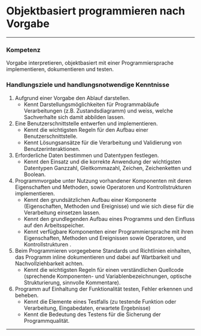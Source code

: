 # Objektbasiert programmieren nach Vorgabe #

---

### Kompetenz
Vorgabe interpretieren, objektbasiert mit einer Programmiersprache
implementieren, dokumentieren und testen.

### Handlungsziele und handlungsnotwendige Kenntnisse
1. Aufgrund einer Vorgabe den Ablauf darstellen.
    - Kennt Darstellungsmöglichkeiten für Programmabläufe Verarbeitungen
(z.B. Zustandsdiagramm) und weiss, welche Sachverhalte sich damit
abbilden lassen.
2. Eine Benutzerschnittstelle entwerfen und implementieren.
    - Kennt die wichtigsten Regeln für den Aufbau einer Benutzerschnittstelle.
    - Kennt Lösungsansätze für die Verarbeitung und Validierung von
    Benutzerinteraktionen.
3. Erforderliche Daten bestimmen und Datentypen festlegen.
    - Kennt den Einsatz und die korrekte Anwendung der wichtigsten
    Datentypen Ganzzahl, Gleitkommazahl, Zeichen, Zeichenketten und Boolean.
4. Programmvorgabe unter Nutzung vorhandener Komponenten mit deren
Eigenschaften und Methoden, sowie Operatoren und Kontrollstrukturen
implementieren.
    - Kennt den grundsätzlichen Aufbau einer Komponente (Eigenschaften,
    Methoden und Ereignisse) und wie sich diese für die Verarbeitung
    einsetzen lassen.
    - Kennt den grundlegenden Aufbau eines Programms und den Einfluss
    auf den Arbeitsspeicher.
    - Kennt verfügbare Komponenten einer Programmiersprache mit ihren
    Eigenschaften, Methoden und Ereignissen sowie Operatoren, und
    Kontrollstrukturen .
5. Beim Programmieren vorgegebene Standards und Richtlinien einhalten,
das Programm inline dokumentieren und dabei auf Wartbarkeit und
Nachvollziehbarkeit achten.
    - Kennt die wichtigsten Regeln für einen verständlichen Quellcode
    (sprechende Komponenten- und Variablenbezeichnungen, optische
    Strukturierung, sinnvolle Kommentare).
6. Programm auf Einhaltung der Funktionalität testen, Fehler erkennen
und beheben.
    - Kennt die Elemente eines Testfalls (zu testende Funktion oder
    Verarbeitung, Eingabedaten, erwartete Ergebnisse)
    - Kennt die Bedeutung des Testens für die Sicherung der
    Programmqualität.

---


